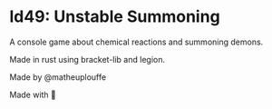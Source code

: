 # ld49: Unstable Summoning
A console game about chemical reactions and summoning demons.

Made in rust using bracket-lib and legion.

Made by @matheuplouffe

Made with :blue_heart: